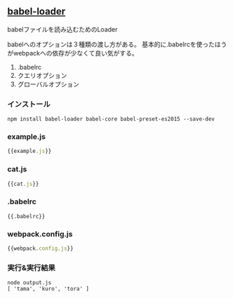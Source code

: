 ## [babel-loader](https://github.com/babel/babel-loader)
babelファイルを読み込むためのLoader

babelへのオプションは３種類の渡し方がある。
基本的に.babelrcを使ったほうがwebpackへの依存が少なくて良い気がする。

1. .babelrc
1. クエリオプション
1. グローバルオプション

### インストール

```console
npm install babel-loader babel-core babel-preset-es2015 --save-dev 
```

### example.js

```javascript:example.js
{{example.js}}
```

### cat.js

```javascript:cat.js
{{cat.js}}
```

### .babelrc

```.babelrc
{{.babelrc}}
```

### webpack.config.js

```javascript:webpack.config.js
{{webpack.config.js}}
```

### 実行&実行結果

```console 
node output.js
[ 'tama', 'kuro', 'tora' ]
```
